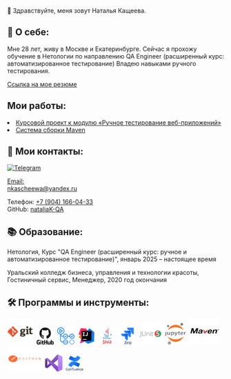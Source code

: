 👋 Здравствуйте, меня зовут Наталья Кащеева. 
 
 <p><strong><h2>📍 О себе:</h2></strong></p>
<p> Мне 28 лет, живу в Москве и Екатеринбурге. Сейчас я прохожу обучение в Нетологии по направлению QA Engineer (расширенный курс: автоматизированное тестирование) Владею навыками ручного тестирования.</p>


[Ссылка на мое резюме](https://hh.ru/resume/1235a954ff0793cfc10039ed1f415435565841)

<p><strong><h2>Мои работы:</h2></strong></p>
<li><a href="https://github.com/nataliaK-QA/Course-project">Курсовой проект к модулю «Ручное тестирование веб-приложений»</a></li>
 <li><a href="https://github.com/nataliaK-QA/Maven">Система сборки Maven</a></li>
 


<!---
nataliaK-QA/nataliaK-QA is a ✨ special ✨ repository because its `README.md` (this file) appears on your GitHub profile.
You can click the Preview link to take a look at your changes.
--->
<p><strong><h2>🔗 Мои контакты:</h2></strong></p>

<div class="contact-item">
<div id="badges">
  <a href="https://t.me/Natalia_Kashcheeva">
    <img src="https://img.shields.io/badge/Telegram-blue?style=for-the-badge&logo=Telegram&logoColor=blue" alt="Telegram"/>
</div>
    
<span class="contact-label">Email:</span>     
<a href="mailto:nkascheewa@yandex.ru">nkascheewa@yandex.ru</a>
</div>
<div class="contact-item">
<span class="contact-label">Телефон:</span>
<a href="tel:+79041660433">+7 (904) 166-04-33</a>
</div>
<div class="contact-item">
<span class="contact-label">GitHub:</span>
<a href="https://github.com/nataliaK-QA">nataliaK-QA</a>
</div>




<p><strong><h2>📚 Образование:</h2></strong></p>
<p>Нетология, Курс "QA Engineer (расширенный курс: ручное и автоматизированное тестирование)", январь 2025 – настоящее время</p>
<p>Уральский колледж бизнеса, управления и технологии красоты, Гостиничный сервис, Менеджер, 2020 год окончания</p>

<p><strong><h2>🛠️ Программы и инструменты:</h2></strong></p>
<div>
  <img src="https://github.com/devicons/devicon/blob/master/icons/git/git-original-wordmark.svg" title="Git" alt="Git" width="60" height="60"/>&nbsp;
  <img src="https://github.com/devicons/devicon/blob/master/icons/github/github-original-wordmark.svg" title="GitHub" alt="GitHub" width="40" height="40"/>&nbsp;
  <img src="https://github.com/devicons/devicon/blob/master/icons/githubactions/githubactions-original.svg" title="GitHub Actions" alt="GitHub Actions" width="40" height="40"/>&nbsp;
  <img src="https://github.com/devicons/devicon/blob/master/icons/intellij/intellij-original.svg" title="intellij" alt="intellij" width="40" height="40"/>&nbsp;
  <img src="https://github.com/devicons/devicon/blob/master/icons/java/java-original-wordmark.svg" title="java" alt="java" width="40" height="40"/>&nbsp;
  <img src="https://github.com/devicons/devicon/blob/master/icons/jira/jira-original-wordmark.svg" title="jira" alt="jira" width="40" height="40"/>&nbsp;
  <img src="https://github.com/devicons/devicon/blob/master/icons/junit/junit-original-wordmark.svg" title="junit" alt="junit" width="50" height="50"/>&nbsp;
  <img src="https://github.com/devicons/devicon/blob/master/icons/jupyter/jupyter-original-wordmark.svg" title="jupyter" alt="jupyter" width="50" height="50"/>&nbsp;
  <img src="https://github.com/devicons/devicon/blob/master/icons/maven/maven-original-wordmark.svg" title="maven" alt="maven" width="70" height="60"/>&nbsp;
  <img src="https://github.com/devicons/devicon/blob/master/icons/postman/postman-original-wordmark.svg" title="postman" alt="postman" width="80" height="60"/>&nbsp;
  <img src="https://github.com/devicons/devicon/blob/master/icons/visualstudio/visualstudio-original.svg" title="visualstudio" alt="visualstudio" width="40" height="40"/>&nbsp;
  <img src="https://github.com/devicons/devicon/blob/master/icons/confluence/confluence-original-wordmark.svg" title="confluence" alt="confluence" width="40" height="40"/>&nbsp;
